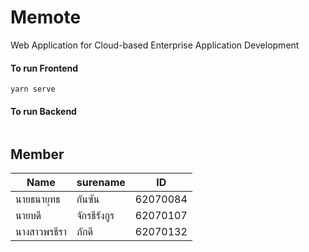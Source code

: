 # Memote
Web Application for Cloud-based Enterprise Application Development 

#### To run Frontend
```
yarn serve
```
#### To run Backend
```

```

## Member
|   Name    |surename|  ID    |
|-----------|--------|--------|
|นายธนายุทธ  |กันซัน   |62070084|
|นายบดี      |จักรธีรังกูร|62070107|
|นางสาวพรธีรา |ภักดี    |62070132|

